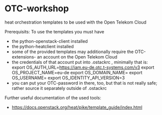 # OTC-workshop
heat orchestration templates to be used with the Open Telekom Cloud

Prerequisits: To use the templates you must have
- the python-openstack-client installed 
- the python-heatclient installed
- some of the provided templates may additionally require the OTC-extensions- an account on the Open Telekom Cloud
- the credentials of that account put into .ostackrc  , minimally that is:
       export OS_AUTH_URL=https://iam.eu-de.otc.t-systems.com/v3
       export OS_PROJECT_NAME=eu-de
       export OS_DOMAIN_NAME=<your OTC domain>
       export OS_USERNAME=<your OTC username>
       export OS_IDENTITY_API_VERSION=3
- you can put your OTC-password in there, too, but that is not really safe; rather source it separately outside of .ostackrc


Further useful documentation of the used tools:
- https://docs.openstack.org/heat/pike/template_guide/index.html  
